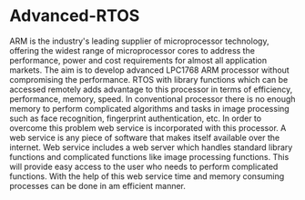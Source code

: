# Advanced-RTOS
ARM is the industry's leading supplier of microprocessor technology, offering the widest range of microprocessor cores to address the performance, power and cost requirements for almost all application markets. The aim is to develop advanced LPC1768 ARM processor without compromising the performance. RTOS with library functions which can be accessed remotely adds advantage to this processor in terms of efficiency, performance, memory, speed. In conventional processor there is no enough memory to perform complicated algorithms and tasks in image processing such as face recognition, fingerprint authentication, etc. In order to overcome this problem web service is incorporated with this processor. A web service is any piece of software that makes itself available over the internet. Web service includes a web server which handles standard library functions and complicated functions like image processing functions. This will provide easy access to the user who needs to perform complicated functions. With the help of this web service time and memory consuming processes can be done in am efficient manner.
